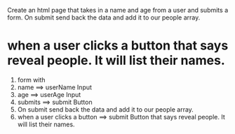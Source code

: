 Create an html page that takes in a name and age from a user
and submits a form. On submit send back the data and add it
to our people array. 

when a user clicks a button that says reveal people. It will 
list their names. 
===========================================================
1. form with
2. name ==> userName Input
3. age ==> userAge Input
4. submits ==> submit Button 
5. On submit send back the data and add it
to our people array. 
6. when a user clicks a button ==> submit Button that says reveal people. It will 
list their names. 